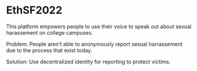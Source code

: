 # EthSF2022

This platform empowers people to use their voice to speak out about sexual harassement on college campuses. 

Problem: 
People aren't able to anonymously report sexual harrassement due to the process that exist today. 


Solution: 
Use decentralized identity for reporting to protect victims. 



